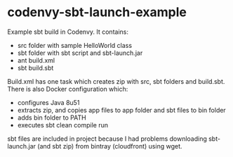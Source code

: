 # codenvy-sbt-launch-example
Example sbt build in Codenvy. It contains:
* src folder with sample HelloWorld class
* sbt folder with sbt script and sbt-launch.jar
* ant build.xml
* sbt build.sbt

Build.xml has one task which creates zip with src, sbt folders and build.sbt. 
There is also Docker configuration which:
* configures Java 8u51
* extracts zip, and copies app files to app folder and sbt files to bin folder
* adds bin folder to PATH
* executes sbt clean compile run

sbt files are included in project because I had problems downloading sbt-launch.jar (and sbt zip) from bintray (cloudfront) using wget.
